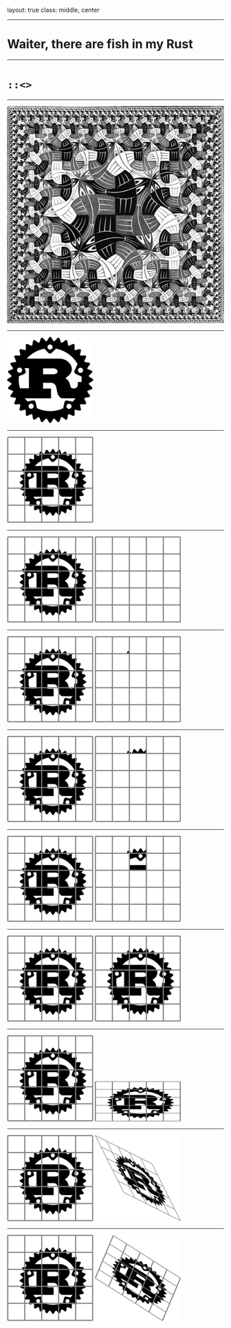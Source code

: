 layout: true
class: middle, center

---

# Waiter, there are fish in my Rust

---

# `::<>`

---

![Eschers Square Limit](image/escher-square-limit.jpg)

---

![Rust Logo](image/rust-logo-blk.png)

---

![Rust Logo With a Grid overlaid](image/grid-logo.png)

---

![Rust Logo With a Grid overlaid](image/grid-logo.png)
![A grid](image/grid.png)

---

![Rust Logo With a Grid overlaid](image/grid-logo.png)
![A grid, with a single cell copied](image/grid-logo-copy01.png)

---

![Rust Logo With a Grid overlaid](image/grid-logo.png)
![A grid, with two cells copied](image/grid-logo-copy02.png)

---

![Rust Logo With a Grid overlaid](image/grid-logo.png)
![A grid, with three cells copied](image/grid-logo-copy03.png)

---

![Rust Logo With a Grid overlaid](image/grid-logo.png)
![A copied Rust Logo](image/grid-logo.png)

---

![Rust Logo With a Grid overlaid](image/grid-logo.png)
![Rust Logo non-uniformly scaled](image/grid-logo-non-uniformly-scaled.png)

---

![Rust Logo With a Grid overlaid](image/grid-logo.png)
![Rust Logo Sheared](image/grid-logo-shear.png)

---

![Rust Logo With a Grid overlaid](image/grid-logo.png)
![Rust Logo transformed](image/grid-logo-combination.png)


